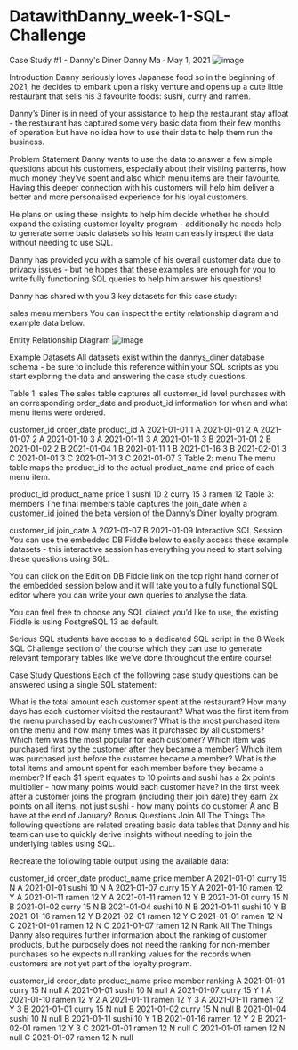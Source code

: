 # DatawithDanny_week-1-SQL-Challenge
Case Study #1 - Danny's Diner
Danny Ma · May 1, 2021
![image](https://github.com/SanthoshKoramutla/DatawithDanny_week-1-SQL-Challenge/assets/122321575/7f7ef717-6138-4aa0-84dd-770baa2ac68d)



Introduction
Danny seriously loves Japanese food so in the beginning of 2021, he decides to embark upon a risky venture and opens up a cute little restaurant that sells his 3 favourite foods: sushi, curry and ramen.

Danny’s Diner is in need of your assistance to help the restaurant stay afloat - the restaurant has captured some very basic data from their few months of operation but have no idea how to use their data to help them run the business.

Problem Statement
Danny wants to use the data to answer a few simple questions about his customers, especially about their visiting patterns, how much money they’ve spent and also which menu items are their favourite. Having this deeper connection with his customers will help him deliver a better and more personalised experience for his loyal customers.

He plans on using these insights to help him decide whether he should expand the existing customer loyalty program - additionally he needs help to generate some basic datasets so his team can easily inspect the data without needing to use SQL.

Danny has provided you with a sample of his overall customer data due to privacy issues - but he hopes that these examples are enough for you to write fully functioning SQL queries to help him answer his questions!

Danny has shared with you 3 key datasets for this case study:

sales
menu
members
You can inspect the entity relationship diagram and example data below.

Entity Relationship Diagram
![image](https://github.com/SanthoshKoramutla/DatawithDanny_week-1-SQL-Challenge/assets/122321575/80c85ca2-fec6-4934-8fe9-ab8d075b178d)

Example Datasets
All datasets exist within the dannys_diner database schema - be sure to include this reference within your SQL scripts as you start exploring the data and answering the case study questions.

Table 1: sales
The sales table captures all customer_id level purchases with an corresponding order_date and product_id information for when and what menu items were ordered.

customer_id	order_date	product_id
A	2021-01-01	1
A	2021-01-01	2
A	2021-01-07	2
A	2021-01-10	3
A	2021-01-11	3
A	2021-01-11	3
B	2021-01-01	2
B	2021-01-02	2
B	2021-01-04	1
B	2021-01-11	1
B	2021-01-16	3
B	2021-02-01	3
C	2021-01-01	3
C	2021-01-01	3
C	2021-01-07	3
Table 2: menu
The menu table maps the product_id to the actual product_name and price of each menu item.

product_id	product_name	price
1	sushi	10
2	curry	15
3	ramen	12
Table 3: members
The final members table captures the join_date when a customer_id joined the beta version of the Danny’s Diner loyalty program.

customer_id	join_date
A	2021-01-07
B	2021-01-09
Interactive SQL Session
You can use the embedded DB Fiddle below to easily access these example datasets - this interactive session has everything you need to start solving these questions using SQL.

You can click on the Edit on DB Fiddle link on the top right hand corner of the embedded session below and it will take you to a fully functional SQL editor where you can write your own queries to analyse the data.

You can feel free to choose any SQL dialect you’d like to use, the existing Fiddle is using PostgreSQL 13 as default.

Serious SQL students have access to a dedicated SQL script in the 8 Week SQL Challenge section of the course which they can use to generate relevant temporary tables like we’ve done throughout the entire course!


Case Study Questions
Each of the following case study questions can be answered using a single SQL statement:

What is the total amount each customer spent at the restaurant?
How many days has each customer visited the restaurant?
What was the first item from the menu purchased by each customer?
What is the most purchased item on the menu and how many times was it purchased by all customers?
Which item was the most popular for each customer?
Which item was purchased first by the customer after they became a member?
Which item was purchased just before the customer became a member?
What is the total items and amount spent for each member before they became a member?
If each $1 spent equates to 10 points and sushi has a 2x points multiplier - how many points would each customer have?
In the first week after a customer joins the program (including their join date) they earn 2x points on all items, not just sushi - how many points do customer A and B have at the end of January?
Bonus Questions
Join All The Things
The following questions are related creating basic data tables that Danny and his team can use to quickly derive insights without needing to join the underlying tables using SQL.

Recreate the following table output using the available data:

customer_id	order_date	product_name	price	member
A	2021-01-01	curry	15	N
A	2021-01-01	sushi	10	N
A	2021-01-07	curry	15	Y
A	2021-01-10	ramen	12	Y
A	2021-01-11	ramen	12	Y
A	2021-01-11	ramen	12	Y
B	2021-01-01	curry	15	N
B	2021-01-02	curry	15	N
B	2021-01-04	sushi	10	N
B	2021-01-11	sushi	10	Y
B	2021-01-16	ramen	12	Y
B	2021-02-01	ramen	12	Y
C	2021-01-01	ramen	12	N
C	2021-01-01	ramen	12	N
C	2021-01-07	ramen	12	N
Rank All The Things
Danny also requires further information about the ranking of customer products, but he purposely does not need the ranking for non-member purchases so he expects null ranking values for the records when customers are not yet part of the loyalty program.

customer_id	order_date	product_name	price	member	ranking
A	2021-01-01	curry	15	N	null
A	2021-01-01	sushi	10	N	null
A	2021-01-07	curry	15	Y	1
A	2021-01-10	ramen	12	Y	2
A	2021-01-11	ramen	12	Y	3
A	2021-01-11	ramen	12	Y	3
B	2021-01-01	curry	15	N	null
B	2021-01-02	curry	15	N	null
B	2021-01-04	sushi	10	N	null
B	2021-01-11	sushi	10	Y	1
B	2021-01-16	ramen	12	Y	2
B	2021-02-01	ramen	12	Y	3
C	2021-01-01	ramen	12	N	null
C	2021-01-01	ramen	12	N	null
C	2021-01-07	ramen	12	N	null
